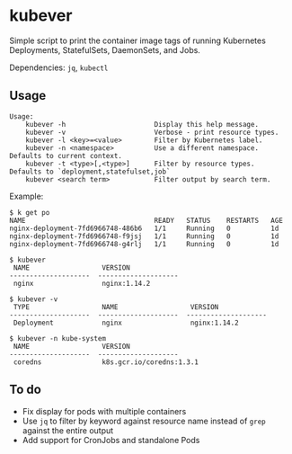 # kubever
Simple script to print the container image tags of running Kubernetes Deployments, StatefulSets, DaemonSets, and Jobs.

Dependencies: `jq`, `kubectl`

## Usage
```
Usage:
    kubever -h                      Display this help message.
    kubever -v                      Verbose - print resource types.
    kubever -l <key>=<value>        Filter by Kubernetes label.
    kubever -n <namespace>          Use a different namespace.  Defaults to current context.
    kubever -t <type>[,<type>]      Filter by resource types.  Defaults to `deployment,statefulset,job`
    kubever <search term>           Filter output by search term.
```

Example:
```
$ k get po
NAME                                READY   STATUS    RESTARTS   AGE
nginx-deployment-7fd6966748-486b6   1/1     Running   0          1d
nginx-deployment-7fd6966748-f9jsj   1/1     Running   0          1d
nginx-deployment-7fd6966748-g4rlj   1/1     Running   0          1d

$ kubever
 NAME                  VERSION
--------------------  --------------------
 nginx                 nginx:1.14.2 

$ kubever -v
 TYPE                  NAME                  VERSION
--------------------  --------------------  --------------------
 Deployment            nginx                 nginx:1.14.2

$ kubever -n kube-system
 NAME                  VERSION
--------------------  --------------------
 coredns               k8s.gcr.io/coredns:1.3.1
```

## To do
- Fix display for pods with multiple containers
- Use `jq` to filter by keyword against resource name instead of `grep` against the entire output
- Add support for CronJobs and standalone Pods
